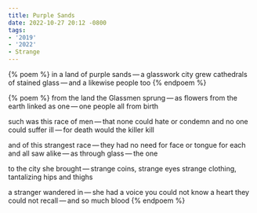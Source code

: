```yaml
---
title: Purple Sands
date: 2022-10-27 20:12 -0800
tags:
- '2019'
- '2022'
- Strange
---
```

{% poem %}
in a land of purple sands&thinsp;—&thinsp;a glasswork city grew
cathedrals of stained glass&thinsp;—&thinsp;and a likewise people too
{% endpoem %}

{% poem %}
from the land the Glassmen sprung&thinsp;—&thinsp;as flowers from the earth
linked as one&thinsp;—&thinsp;one people all from birth

such was this race of men&thinsp;—&thinsp;that none could hate or condemn
and no one could suffer ill&thinsp;—&thinsp;for death would the killer kill

and of this strangest race&thinsp;—&thinsp;they had no need for face or tongue
for each and all saw alike&thinsp;—&thinsp;as through glass&thinsp;—&thinsp;the one

to the city she brought&thinsp;—&thinsp;strange coins, strange eyes
strange clothing, tantalizing hips and thighs

a stranger wandered in&thinsp;—&thinsp;she had a voice you could not know
a heart they could not recall&thinsp;—&thinsp;and so much blood
{% endpoem %}
